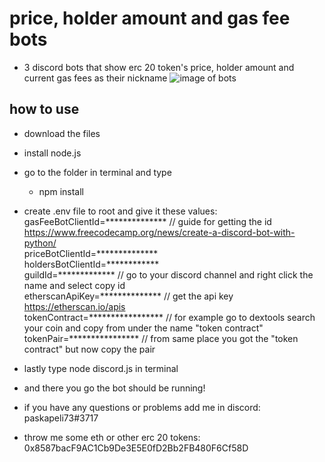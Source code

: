 # price, holder amount and gas fee bots
- 3 discord bots that show erc 20 token's price, holder amount and current gas fees as their nickname
![image of bots](https://i.imgur.com/bOQJ0QV.png)
## how to use
- download the files
- install node.js
- go to the folder in terminal and type
  - npm install
- create .env file to root and give it these values:  
gasFeeBotClientId=************** // guide for getting the id https://www.freecodecamp.org/news/create-a-discord-bot-with-python/  
priceBotClientId=**************  
holdersBotClientId=************  
guildId=*************  // go to your discord channel and right click the name and select copy id  
etherscanApiKey=**************  // get the api key https://etherscan.io/apis  
tokenContract=*****************  // for example go to dextools search your coin and copy from under the name "token contract"  
tokenPair=****************  // from same place you got the "token contract" but now copy the pair  
  
- lastly type node discord.js in terminal
- and there you go the bot should be running!
- if you have any questions or problems add me in discord: paskapeli73#3717
- throw me some eth or other erc 20 tokens: 0x8587bacF9AC1Cb9De3E5E0fD2Bb2FB480F6Cf58D
